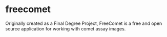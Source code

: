 # freecomet
Originally created as a Final Degree Project, FreeComet is a free and open source application for working with comet assay images.
